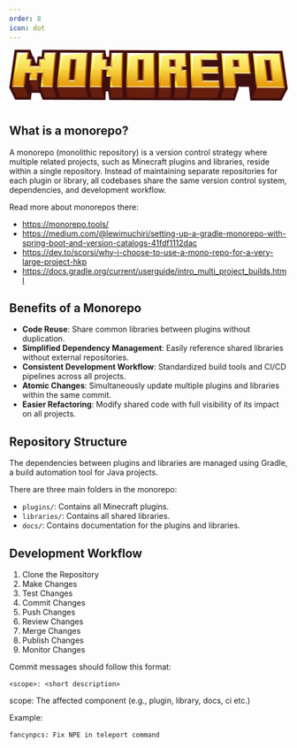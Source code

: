 ```yaml
---
order: 8
icon: dot
---
```


![](../static/monorepo.png)

#

## What is a monorepo?

A monorepo (monolithic repository) is a version control strategy where multiple related projects, such as Minecraft plugins and libraries, reside within a single repository. 
Instead of maintaining separate repositories for each plugin or library, all codebases share the same version control system, dependencies, and development workflow.

Read more about monorepos there:
- https://monorepo.tools/
- https://medium.com/@lewimuchiri/setting-up-a-gradle-monorepo-with-spring-boot-and-version-catalogs-41fdf1112dac
- https://dev.to/scorsi/why-i-choose-to-use-a-mono-repo-for-a-very-large-project-hkp
- https://docs.gradle.org/current/userguide/intro_multi_project_builds.html

## Benefits of a Monorepo

- **Code Reuse**: Share common libraries between plugins without duplication.
- **Simplified Dependency Management**: Easily reference shared libraries without external repositories.
- **Consistent Development Workflow**: Standardized build tools and CI/CD pipelines across all projects.
- **Atomic Changes**: Simultaneously update multiple plugins and libraries within the same commit.
- **Easier Refactoring**: Modify shared code with full visibility of its impact on all projects.

## Repository Structure

The dependencies between plugins and libraries are managed using Gradle, a build automation tool for Java projects.

There are three main folders in the monorepo:

- `plugins/`: Contains all Minecraft plugins.
- `libraries/`: Contains all shared libraries.
- `docs/`: Contains documentation for the plugins and libraries.

## Development Workflow

1. Clone the Repository
2. Make Changes
3. Test Changes
4. Commit Changes
5. Push Changes
6. Review Changes
7. Merge Changes
8. Publish Changes
9. Monitor Changes

Commit messages should follow this format:

```
<scope>: <short description>
```

scope: The affected component (e.g., plugin, library, docs, ci etc.)

Example:

```
fancynpcs: Fix NPE in teleport command
```